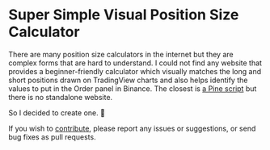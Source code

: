 # Super Simple Visual Position Size Calculator

There are many position size calculators in the internet but they are complex forms that are hard to understand. I could not find any website that provides a beginner-friendly calculator which visually matches the long and short positions drawn on TradingView charts and also helps identify the values to put in the Order panel in Binance. The closest is [a Pine script](https://www.tradingview.com/script/ygBHsPqE-Position-Size-Calculator/) but there is no standalone website.

So I decided to create one. 🙂

If you wish to [contribute](CONTRIBUTING.md), please report any issues or suggestions, or send bug fixes as pull requests.
